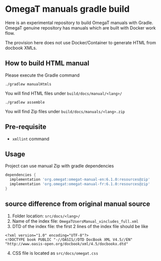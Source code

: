 # OmegaT manuals gradle build

Here is an experimental repository to build OmegaT manuals with Gradle.
OmegaT genuine repository has manuals which are built with Docker work flow.

The provision here does not use Docker/Container to generate HTML from docbook XMLs.

## How to build HTML manual

Please execute the Gradle command

```shell
./gradlew manualHtmls
```

You will find HTML files under `build/docs/manual/<lang>/`

```shell
./gradlew assemble
```

You will find Zip files under `build/docs/manuals/<lang>.zip`

## Pre-requisite

- `xmllint` command

## Usage

Project can use manual Zip with gradle dependencies

```gradle
dependencies {
  implementation 'org.omegat:omegat-manual-en:6.1.0:resources@zip'
  implementation 'org.omegat:omegat-manual-fr:6.1.0:resources@zip'
}
```

## source difference from original manual source

1. Folder location: `src/docs/<lang>/`
2. Name of the index file: `OmegaTUsersManual_xincludes_full.xml`
3. DTD of the index file: the first 2 lines of the index file should be like
```text
<?xml version="1.0" encoding="UTF-8"?>
<!DOCTYPE book PUBLIC "-//OASIS//DTD DocBook XML V4.5//EN" "http://www.oasis-open.org/docbook/xml/4.5/docbookx.dtd"
```
4. CSS file is located as `src/docs/omegat.css`
